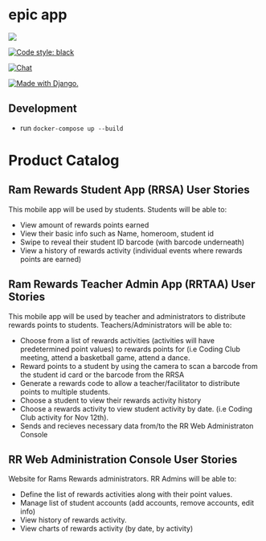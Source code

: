 epic app
========
<a href="https://github.com/vchaptsev/cookiecutter-django-vue">
<img src="https://img.shields.io/badge/built%20with-Cookiecutter%20Django%20Vue-blue.svg"></a>

<a href="https://github.com/ambv/black"><img alt="Code style: black" src="https://img.shields.io/badge/code%20style-black-000000.svg"></a>

<a href="https://discord.gg/NCytcfU"><img src="https://img.shields.io/badge/chat-on%20discord-7289da.svg" alt="Chat"></a>

<a href="http://www.djangoproject.com/"><img src="https://www.djangoproject.com/m/img/badges/djangomade124x25.gif" border="0" alt="Made with Django." title="Made with Django." /></a><br>

## Development
+ run `docker-compose up --build`

# Product Catalog

## Ram Rewards Student App (RRSA) User Stories
This mobile app will be used by students.  Students will be able to:
* View amount of rewards points earned
* View their basic info such as Name, homeroom, student id
* Swipe to reveal their student ID barcode (with barcode underneath)
* View a history of rewards activity (individual events where rewards points are earned)

## Ram Rewards Teacher Admin App (RRTAA) User Stories
This mobile app will be used by teacher and administrators to distribute rewards points to students. Teachers/Administrators will be able to:  
* Choose from a list of rewards activities (activities will have predetermined point values) to rewards points for (i.e Coding Club meeting, attend a basketball game, attend a dance.
* Reward points to a student by using the camera to scan a barcode from the student id card or the barcode from the RRSA
* Generate a rewards code to allow a teacher/facilitator to distribute points to multiple students.
* Choose a student to view their rewards activity history
* Choose a rewards activity to view student activity by date.  (i.e Coding Club activity for Nov 12th).
* Sends and recieves necessary data from/to the RR Web Administraton Console

## RR Web Administration Console User Stories
Website for Rams Rewards administrators.  RR Admins will be able to:
* Define the list of rewards activities along with their point values.
* Manage list of student accounts (add accounts, remove accounts, edit info)
* View history of rewards activity.
* View charts of rewards activity (by date, by activity)

